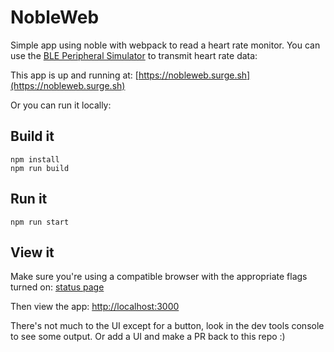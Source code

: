 NobleWeb 
========

Simple app using noble with webpack to read a heart rate monitor.  You can use the [BLE Peripheral Simulator](https://play.google.com/store/apps/details?id=io.github.webbluetoothcg.bletestperipheral&hl=en) to transmit heart rate data:  

This app is up and running at: [https://nobleweb.surge.sh](https://nobleweb.surge.sh)

Or you can run it locally: 

## Build it

```
npm install
npm run build
````

## Run it

```
npm run start
````

## View it

Make sure you're using a compatible browser with the appropriate flags turned on: 
[status page](https://github.com/WebBluetoothCG/web-bluetooth/blob/gh-pages/implementation-status.md)

Then view the app: 
[http://localhost:3000](http://localhost:3000)


There's not much to the UI except for a button, look in the dev tools console to see some output.  Or add a UI and make a PR back to this repo :)



